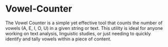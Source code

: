 # Vowel-Counter
The Vowel Counter is a simple yet effective tool that counts the number of vowels (A, E, I, O, U) in a given string or text. This utility is ideal for anyone working on text analysis, linguistic studies, or just needing to quickly identify and tally vowels within a piece of content.
